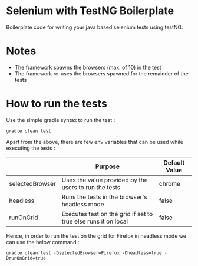# Selenium with TestNG Boilerplate

Boilerplate code for writing your java based selenium tests using testNG.

# Notes
- The framework spawns the browsers (max. of 10) in the test
- The framework re-uses the browsers spawned for the remainder of the tests

# How to run the tests
Use the  simple gradle syntax to run the test :

```
gradle clean test
```

Apart from the above, there are few env variables that can be used while executing the tests :

|                |Purpose                        |Default Value                |
|----------------|-------------------------------|-----------------------------|
|selectedBrowser |Uses the value provided by the users to run the tests           |chrome                       |
|headless        |Runs the tests in the browser's headless mode |false                        |
|runOnGrid       |Executes test on the grid if set to true else runs it on local|false                        |


Hence, in order to run the test on the grid for Firefox in headless mode we can use the below command :

```
gradle clean test -DselectedBrowser=Firefox -Dheadless=true -DrunOnGrid=true
```